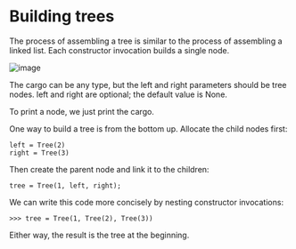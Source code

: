 # Building trees
The process of assembling a tree is similar to the process of assembling a linked list. 
Each constructor invocation builds a single node.

![image](https://user-images.githubusercontent.com/19671036/60832987-e61d2180-a182-11e9-81b7-14b307ef9d75.png)

The cargo can be any type, but the left and right parameters should be tree nodes. left and right are optional; the default value is None.

To print a node, we just print the cargo.

One way to build a tree is from the bottom up. Allocate the child nodes first:
```
left = Tree(2)
right = Tree(3)
```
Then create the parent node and link it to the children:
```
tree = Tree(1, left, right);
```
We can write this code more concisely by nesting constructor invocations:
```
>>> tree = Tree(1, Tree(2), Tree(3))
```
Either way, the result is the tree at the beginning.
